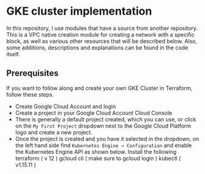 # GKE cluster implementation
In this repository, I use modules that have a source from another repository. This is a VPC native creation module for creating a network with a specific block, as well as various other resources that will be described below. Also, some additions, descriptions and explanations can be found in the code itself.


## Prerequisites
If you want to follow along and create your own GKE Cluster in Terraform, follow these steps.

- Create Google Cloud Account and login
- Create a project in your Google Cloud Account Cloud Console 
- There is generally a default project created, which you can use, or click on the ```My First Project``` dropdown next to the Google Cloud Platform logo and create a new project. 
- Once the project is created and you have it selected in the dropdown, on the left hand side find 
```Kubernetes Engine → Configuration``` and enable the Kubernetes Engine API as shown below.
Install the following
terraform ( v 12 ) 
gcloud cli ( make sure to gcloud login )
kubectl ( v1.15.11 )
